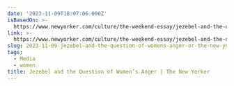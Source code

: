 ```yaml
---
date: '2023-11-09T18:07:06.000Z'
isBasedOn: >-
  https://www.newyorker.com/culture/the-weekend-essay/jezebel-and-the-question-of-womens-anger
link: >-
  https://www.newyorker.com/culture/the-weekend-essay/jezebel-and-the-question-of-womens-anger
slug: 2023-11-09-jezebel-and-the-question-of-womens-anger-or-the-new-yorker
tags:
  - Media
  - women
title: Jezebel and the Question of Women’s Anger | The New Yorker
---
```


